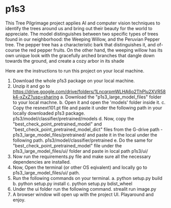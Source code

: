 # p1s3
This Tree Pilgrimage project applies AI and computer vision techniques to identify the trees around us and bring out their beauty for the world to appreciate. 
The model distinguishes between two specific types of trees found in our neighborhood: the Weeping Willow, and the Peruvian Pepper tree. 
The pepper tree has a characteristic bark that distinguishes it, and of-course the red pepper fruits. 
On the other hand, the weeping willow has its own unique look with the gracefully arched branches that dangle down towards the ground, and create a cozy arbor in its shade

Here are the instructions to run this project on your local machine.
1. Download the whole p1s3 package  on your local machine.
2. Unzip it and go to https://drive.google.com/drive/folders/1LncqrpmWLHA6o2ThPlu2XVR58k4-xZxZ?usp=sharing
  a. Download the "p1s3_large_model_files" folder to your local machne.
  b. Open it and open the 'models' folder inside it.
  c. Copy the resnext101.pt file and paste it under the following path in your locally downloaded p1s3 package.
      p1s3/model/classifier/pretrained/models
  d. Now, copy the "best_check_point_pretrained_model" and "best_check_point_pretrained_model_dict" files from the G-drive path - p1s3_large_model_files/pretrained/ and paste it in the local under the following path.
      p1s3/model/classifier/pretrained
  e. Do the same for "best_check_point_pretrained_model" file under the p1s3_large_model_files/ui/ folder and paste in local path  p1s3/ui/
3. Now run the requirements.py file and make sure all the necessary dependencies are installed.
4. Now, Open the terminal (or other OS eqivalent) and locally go to  p1s3_large_model_files/ui/ path.
5. Run the following commands on your terminal.
    a. python setup.py build
    b. python setup.py install
    c. python setup.py bdist_wheel
7. Under the ui folder run the following command.
    strealit run image.py
7. A browser window will open up with the project UI. Playaround and enjoy.
  

